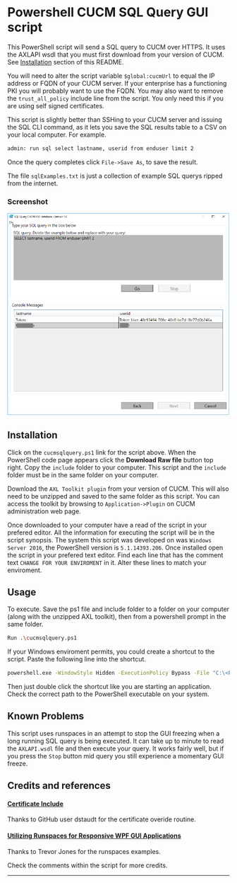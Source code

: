 # Powershell CUCM SQL Query GUI script 

This PowerShell script will send a SQL query to CUCM over HTTPS. It uses the AXLAPI wsdl that you must first download from your version of CUCM. See [Installation](#Installation) section of this README.

You will need to alter the script variable `$global:cucmUrl` to equal the IP address or FQDN of your CUCM server. If your enterprise has a functioning PKI you will probably want to use the FQDN. You may also want to remove the `trust_all_policy` include line from the script. You only need this if you are using self signed certificates.

This script is slightly better than SSHing to your CUCM server and issuing the SQL CLI command, as it lets you save the SQL results table to a CSV on your local computer. For example.
```sh
admin: run sql select lastname, userid from enduser limit 2 
```
Once the query completes click `File->Save As`, to save the result.

The file `sqlExamples.txt` is just a collection of example SQL querys ripped from the internet.
### Screenshot

![Figure 1 - CUCM SQL Query screen shot](/./cucmsqlquery.png "PowerShell Script screenshot")

## Installation

Click on the `cucmsqlquery.ps1` link for the script above. When the PowerShell code page appears click the **Download Raw file** button top right. Copy the `include` folder to your computer. This script and the `include` folder must be in the same folder on your computer.

Download the `AXL Toolkit plugin` from your version of CUCM. This will also need to be unzipped and saved to the same folder as this script. You can access the toolkit by browsing to `Application->Plugin` on CUCM administration web page.

Once downloaded to your computer have a read of the script in your prefered editor. All the information for executing the script will be in the script synopsis.
The system this script was developed on was `Windows Server 2016`, the PowerShell version is `5.1.14393.206`.
Once installed open the script in your prefered text editor. Find each line that has the comment text `CHANGE FOR YOUR ENVIROMENT` in it. Alter these lines to match your enviroment.
## Usage

To execute. Save the ps1 file and include folder to a folder on your computer (along with the unzipped AXL toolkit), then from a powershell prompt in the same folder.
```sh
Run .\cucmsqlquery.ps1 
```

If your Windows enviroment permits, you could create a shortcut to the script. Paste the following line into the shortcut.
```sh
powershell.exe -WindowStyle Hidden -ExecutionPolicy Bypass -File "C:\<PathToYourScripts>\cucmsqlquery.ps1"
```
Then just double click the shortcut like you are starting an application. Check the correct path to the  PowerShell executable on your system. 

## Known Problems
This script uses runspaces in an attempt to stop the GUI freezing when a long running SQL query is being executed. It can take up to minute to read the `AXLAPI.wsdl` file and then execute your query. It works fairly well, but if you press the `Stop` button mid query you still experience a momentary GUI freeze.

## Credits and references

#### [Certificate Include](https://github.com/CiscoDevNet/axl-powershell-samples/tree/main)
Thanks to GitHub user dstaudt for the certificate overide routine.
#### [Utilizing Runspaces for Responsive WPF GUI Applications](https://smsagent.blog/2015/09/07/powershell-tip-utilizing-runspaces-for-responsive-wpf-gui-applications/)
Thanks to Trevor Jones for the runspaces examples.

Check the comments within the script for more credits.

----

